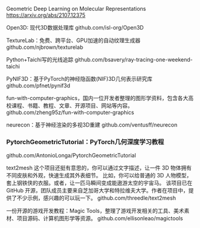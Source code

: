 Geometric Deep Learning on Molecular Representations
https://arxiv.org/abs/2107.12375

Open3D: 现代3D数据处理库
github.com/isl-org/Open3D

TextureLab：免费、跨平台、GPU加速的自动纹理生成器
github.com/njbrown/texturelab

Python+Taichi写的光线追踪
github.com/bsavery/ray-tracing-one-weekend-taichi

PyNIF3D：基于PyTorch的神经隐函数(NIF)3D几何表示研究库
github.com/pfnet/pynif3d

fun-with-computer-graphics，国内一位开发者整理的图形学资料，包含各大高校课程、书籍、教程、文章、开源项目、网站等内容。
github.com/zheng95z/fun-with-computer-graphics ​​​​

neurecon：基于神经渲染的多视3D重建
github.com/ventusff/neurecon

### PytorchGeometricTutorial：PyTorch几何深度学习教程
github.com/AntonioLonga/PytorchGeometricTutorial

text2mesh 这个项目还挺有意思的，你可以通过文字描述，让一件 3D 物体拥有不同皮肤和外观，快速生成其外表细节。
比如，你可以给普通的 3D 人物模型，套上钢铁侠的衣服。或者，让一匹马瞬间变成能遨游太空的宇宙马。
该项目已在 GitHub 开源，团队成员主要来自芝加哥大学和特拉维夫大学。作者在项目中，提供了不少示例，感兴趣的可以玩一下。
github.com/threedle/text2mesh

一份开源的游戏开发教程：Magic Tools，整理了游戏开发相关的工具、美术素材、项目源码、计算机图形学等资源。
github.com/ellisonleao/magictools